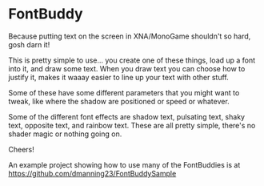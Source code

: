 FontBuddy
=========

Because putting text on the screen in XNA/MonoGame shouldn't so hard, gosh darn it!

This is pretty simple to use... you create one of these things, load up a font into it, and draw some text.  When you draw text you can choose how to justify it, makes it waaay easier to line up your text with other stuff.

Some of these have some different parameters that you might want to tweak, like where the shadow are positioned or speed or whatever.

Some of the different font effects are shadow text, pulsating text, shaky text, opposite text, and rainbow text.  These are all pretty simple, there's no shader magic or nothing going on.

Cheers!

An example project showing how to use many of the FontBuddies is at
https://github.com/dmanning23/FontBuddySample